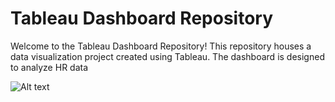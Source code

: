 # Tableau Dashboard Repository

Welcome to the Tableau Dashboard Repository! This repository houses a data visualization project created using Tableau. The dashboard is designed to analyze HR data 

![Alt text](['https://ibb.co/K0731D0'])
